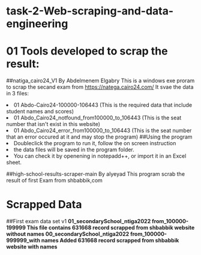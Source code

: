 # task-2-Web-scraping-and-data-engineering

# 01 Tools developed to scrap the result:
##natiga_cairo24_V1 By Abdelmenem Elgabry
This is a windows exe proram to scrap the secand exam from https://natega.cairo24.com/ It svae the data in 3 files:
<li>01 Abdo-Cairo24-100000-106443 (This is the required data that include student names and scores)
<li>01 Abdo_Cairo24_notfound_from100000_to_106443 (This is the seat number that isn't exist in this website)
<li>01 Abdo_Cairo24_error_from100000_to_106443 (This is the seat number that an error occured at it and may stop the program)
##Using the program
<li>Doubleclick the program to run it, follow the on screen instruction
<li>the data files will be saved in the program folder.
<li>You can check it by openening in notepadd++, or import it in an Excel sheet.


##high-school-results-scraper-main By alyeyad
This program scrab the result of first Exam from shbabbik,com


# Scrapped Data
##First exam data set v1
<B> 01_secondarySchool_ntiga2022 from_100000-199999
This file contains  631668 record scrapped from shbabbik website without names
<B> 00_secondarySchool_ntiga2022 from_100000-999999_with names
 Added 631668 record scrapped from shbabbik website with names
 
 
 